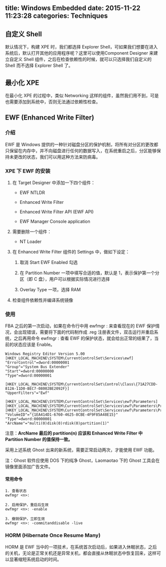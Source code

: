 title: Windows Embedded
date: 2015-11-22 11:23:28
categories: Techniques
---

## 自定义 Shell

默认情况下，构建 XPE 时，我们都选择 Explorer Shell，可如果我们想要在进入系统后，默认打开其他的应用程序呢？这里可以使用Component Designer 来建立自定义 Shell 组件，之后在检查依赖性的时候，就可以只选择我们自定义的 Shell 而不选择 Explorer Shell 了。

## 最小化 XPE

在最小化 XPE 的过程中，类似 Networking 这样的组件，虽然我们用不到，可是也需要添加到系统中，否则无法通过依赖性检查。

## EWF (Enhanced Write Filter)

### 介绍

EWF 是 Windows 提供的一种针对磁盘分区的保护机制，将所有对分区的更改都只保留在内存中，并不向磁盘进行任何的数据写入，在系统重启之后，分区能够保持未更改的状态，我们可以用这种方法来防病毒。

### XPE 下 EWF 的安装

1. 在 Target Designer 中添加一下四个组件：

    * EWF NTLDR

    * Enhanced Write Filter

    * Enhanced Write Filter API (EWF API)

    * EWF Manager Console application

2. 需要删除一个组件：

    * NT Loader

3. 在 Enhanced Write Filter 组件的 Settings 中，做如下设定：

    1. 取消 Start EWF Enabled 勾选

    2. 在 Partition Number 一项中填写合适的值，默认是 1，表示保护第一个分区（即 C 盘），用户可以根据实际情况进行选择

    3. Overlay Type 一项，选择 RAM

4. 检查组件依赖性并编译系统镜像

### 使用

FBA 之后的第一次启动，如果在命令行中用 ewfmgr <n>: 来查看现在的 EWF 保护情况，会出现错误，需要将下面的代码制作成 .reg 注册表文件，双击运行并重启系统，之后再用命令 ewfmgr <n>: 查看 EWF 的保护状态，就会给出正常的结果了，当前的状态应该是 Enable。

```
Windows Registry Editor Version 5.00
[HKEY_LOCAL_MACHINE\SYSTEM\CurrentControlSet\Services\ewf]
"ErrorControl"=dword:00000001
"Group"="System Bus Extender"
"Start"=dword:00000000
"Type"=dword:00000001

[HKEY_LOCAL_MACHINE\SYSTEM\CurrentControlSet\Control\Class\{71A27CDD-812A-11D0-BEC7-08002BE2092F}]
"UpperFilters"="Ewf"

[HKEY_LOCAL_MACHINE\SYSTEM\CurrentControlSet\Services\ewf\Parameters]
[HKEY_LOCAL_MACHINE\SYSTEM\CurrentControlSet\Services\ewf\Parameters\Protected]
[HKEY_LOCAL_MACHINE\SYSTEM\CurrentControlSet\Services\ewf\Parameters\Protected\Volume0]
"VolumeID"="{1EA414D1-6760-4625-8CBE-4F9F85A48E15}"
"Type"=dword:00000001
"ArcName"="multi(0)disk(0)rdisk(0)partition(1)"
```

注意：**ArcName 最后的 partition(n) 应该和 Enhanced Write Filter 中 Partition Number 的值保持一致。**

采用上述系统 Ghost 出来的新系统，需要正常启动两次，才能使用 EWF 功能。

注：Ghost 软件应使用 DOS 下的纯净 Ghost，Laomaotao 下的 Ghost 工具会在镜像里面添加广告文件。

#### 常用命令

```
1. 查看状态
ewfmgr <n>:

2. 启用保护，重启后生效
ewfmgr <n>: -enable

3. 撤销保护，立即生效
ewfmgr <n>: -commitanddisable -live
```

### HORM (Hibernate Once Resume Many)

HORM 是 EWF 当中的一项技术，在系统首次启动后，如果进入休眠状态，之后的关机，无论是正常关机还是异常关机，都会直接从休眠状态中恢复回来，这样可以显著缩短系统启动的时间。
